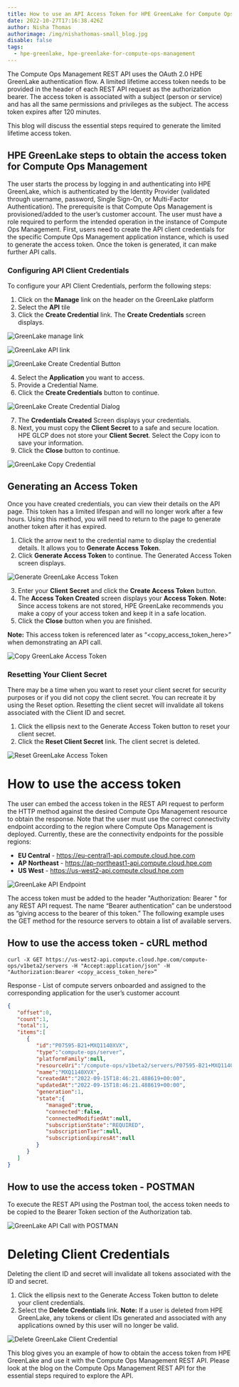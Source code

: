 ```yaml
---
title: How to use an API Access Token for HPE GreenLake for Compute Ops Management
date: 2022-10-27T17:16:38.426Z
author: Nisha Thomas
authorimage: /img/nishathomas-small_blog.jpg
disable: false
tags:
  - hpe-greenlake, hpe-greenlake-for-compute-ops-management
---
```

The Compute Ops Management REST API uses the OAuth 2.0 HPE GreenLake authentication flow. A limited lifetime access token needs to be provided in the header of each REST API request as the authorization bearer. The access token is associated with a subject (person or service) and has all the same permissions and privileges as the subject. The access token expires after 120 minutes.

This blog will discuss the essential steps required to generate the limited lifetime access token.

## HPE GreenLake steps to obtain the access token for Compute Ops Management

The user starts the process by logging in and authenticating into HPE GreenLake, which is authenticated by the Identity Provider (validated through username, password, Single Sign-On, or Multi-Factor Authentication). 
The prerequisite is that Compute Ops Management is provisioned/added to the user’s customer account. The user must have a role required to perform the intended operation in the instance of Compute Ops Management. 
First, users need to create the API client credentials for the specific Compute Ops Management application instance, which is used to generate the access token. Once the token is generated, it can make further API calls.

### Configuring API Client Credentials

To configure your API Client Credentials, perform the following steps:

1. Click on the **Manage** link on the header on the GreenLake platform
2. Select the **API** tile
3. Click the **Create Credential** link. The **Create Credentials** screen displays.

![GreenLake manage link](/img/glcp_manage.png "GreenLake manage link")

![GreenLake API link](/img/glcp_api.png "GreenLake API link")

![GreenLake Create Credential Button](/img/glcp_create_cred.png "GreenLake Create Credential Button")

4. Select the **Application** you want to access. 
5. Provide a Credential Name.
6. Click the **Create Credentials** button to continue. 

![GreenLake Create Credential Dialog](/img/glcp_create_cred_dialog.png "GreenLake Create Credential Dialog")

7. The **Credentials Created** Screen displays your credentials. 
8. Next, you must copy the **Client Secret** to a safe and secure location. HPE GLCP does not store your **Client Secret**. Select the Copy icon to save your information. 
9. Click the **Close** button to continue. 

![GreenLake Copy Credential](/img/glcp_create_cred_copy.png "GreenLake Copy Credential")

## Generating an Access Token

Once you have created credentials, you can view their details on the API page.  This token has a limited lifespan and will no longer work after a few hours.  Using this method, you will need to return to the page to generate another token after it has expired.

1. Click the arrow next to the credential name to display the credential details. It allows you to **Generate Access Token**.
2. Click **Generate Access Token** to continue. The Generated Access Token screen displays.

![Generate GreenLake  Access Token](/img/glcp_generate_token.png "Generate GreenLake Access Token")

3. Enter your **Client Secret** and click the **Create Access Token** button.
4. The **Access Token Created** screen displays your **Access Token**.
   **Note:** Since access tokens are not stored, HPE GreenLake recommends you make a copy of your access token and keep it in a safe location. 
5. Click the **Close** button when you are finished.

**Note:** This access token is referenced later as “<copy_access_token_here>” when demonstrating an API call.

![Copy GreenLake Access Token](/img/glcp_copy_token.png "Copy GreenLake Access Token")

### Resetting Your Client Secret

There may be a time when you want to reset your client secret for security purposes or if you did not copy the client secret. You can recreate it by using the Reset option. Resetting the client secret will invalidate all tokens associated with the Client ID and secret. 

1. Click the ellipsis next to the Generate Access Token button to reset your client secret.
2. Click the **Reset Client Secret** link. The client secret is deleted.

![Reset GreenLake Access Token](/img/glcp_reset_token.png "Reset GreenLake Access Token")

# How to use the access token

The user can embed the access token in the REST API request to perform the HTTP method against the desired Compute Ops Management resource to obtain the response. Note that the user must use the correct connectivity endpoint according to the region where Compute Ops Management is deployed. Currently, these are the connectivity endpoints for the possible regions:

* **EU Central** - <https://eu-central1-api.compute.cloud.hpe.com>
* **AP Northeast** - <https://ap-northeast1-api.compute.cloud.hpe.com>
* **US West** - <https://us-west2-api.compute.cloud.hpe.com>

![GreenLake API Endpoint](/img/glcp_endpoint.png "GreenLake API Endpoint")

The access token must be added to the header "Authorization: Bearer " for any REST API request.  The name “Bearer authentication” can be understood as “giving access to the bearer of this token.”  The following example uses the GET method for the resource servers to obtain a list of available servers.

## How to use the access token - cURL method

`curl -X GET https://us-west2-api.compute.cloud.hpe.com/compute-ops/v1beta2/servers -H "Accept:application/json" -H "Authorization:Bearer <copy_access_token_here>”`

Response - List of compute servers onboarded and assigned to the corresponding application for the user’s customer account

```json
{
   "offset":0,
   "count":1,
   "total":1,
   "items":[
      {
         "id":"P07595-B21+MXQ1140XVX",
         "type":"compute-ops/server",
         "platformFamily":null,
         "resourceUri":"/compute-ops/v1beta2/servers/P07595-B21+MXQ1140XVX",
         "name":"MXQ1140XVX",
         "createdAt":"2022-09-15T18:46:21.488619+00:00",
         "updatedAt":"2022-09-15T18:46:21.488619+00:00",
         "generation":1,
         "state":{
            "managed":true,
            "connected":false,
            "connectedModifiedAt":null,
            "subscriptionState":"REQUIRED",
            "subscriptionTier":null,
            "subscriptionExpiresAt":null
         }
      }
   ]
}
```

## How to use the access token - POSTMAN

To execute the REST API using the Postman tool, the access token needs to be copied to the Bearer Token section of the Authorization tab.

![GreenLake API Call with POSTMAN](/img/glcp_postman.png "GreenLake API Call with POSTMAN")

# Deleting Client Credentials

Deleting the client ID and secret will invalidate all tokens associated with the ID and secret.

1. Click the ellipsis next to the Generate Access Token button to delete your client credentials. 
2. Select the **Delete Credentials** link. 
   **Note:** If a user is deleted from HPE GreenLake, any tokens or client IDs generated and associated with any applications owned by this user will no longer be valid.

![Delete GreenLake Client Credential](/img/glcp_delete_cred.png "Delete GreenLake Client Credential")

This blog gives you an example of how to obtain the access token from HPE GreenLake and use it with the Compute Ops Management REST API. 
Please look at the blog on the Compute Ops Management REST API for the essential steps required to explore the API.